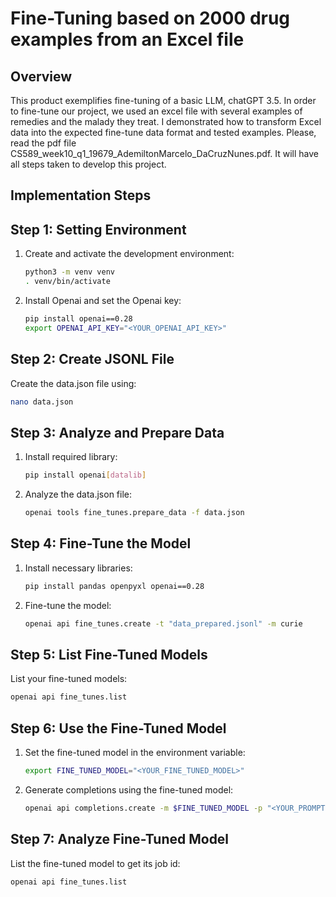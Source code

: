 # Fine-Tuning based on 2000 drug examples from an Excel file
## Overview
This product exemplifies fine-tuning of a basic LLM, chatGPT 3.5. In order to fine-tune our project, we used an excel file with several examples of remedies and the malady they treat.
I demonstrated how to transform Excel data into the expected fine-tune data format and tested examples. Please, read the pdf file CS589_week10_q1_19679_AdemiltonMarcelo_DaCruzNunes.pdf. It will have all steps taken to develop this project.

## Implementation Steps
## Step 1: Setting Environment

1. Create and activate the development environment:
   ```bash
   python3 -m venv venv
   . venv/bin/activate
   ```

2. Install Openai and set the Openai key:
   ```bash
   pip install openai==0.28
   export OPENAI_API_KEY="<YOUR_OPENAI_API_KEY>"
   ```

## Step 2: Create JSONL File

Create the data.json file using:
   ```bash
   nano data.json
   ```

## Step 3: Analyze and Prepare Data

1. Install required library:
   ```bash
   pip install openai[datalib]
   ```

2. Analyze the data.json file:
   ```bash
   openai tools fine_tunes.prepare_data -f data.json
   ```

## Step 4: Fine-Tune the Model

1. Install necessary libraries:
   ```bash
   pip install pandas openpyxl openai==0.28
   ```

2. Fine-tune the model:
   ```bash
   openai api fine_tunes.create -t "data_prepared.jsonl" -m curie
   ```

## Step 5: List Fine-Tuned Models

List your fine-tuned models:
   ```bash
   openai api fine_tunes.list
   ```

## Step 6: Use the Fine-Tuned Model

1. Set the fine-tuned model in the environment variable:
   ```bash
   export FINE_TUNED_MODEL="<YOUR_FINE_TUNED_MODEL>"
   ```

2. Generate completions using the fine-tuned model:
   ```bash
   openai api completions.create -m $FINE_TUNED_MODEL -p "<YOUR_PROMPT>"
   ```

## Step 7: Analyze Fine-Tuned Model

List the fine-tuned model to get its job id:
   ```bash
   openai api fine_tunes.list
   ```
```

